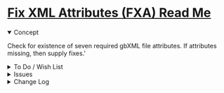 # [Fix XML Attributes (FXA) Read Me]( #fxa-fix-xml-attributes/README.md )

<details open>

<summary>Concept</summary>

Check for existence of seven required gbXML file attributes. If attributes missing, then supply fixes.'
</details>

<details>

<summary>To Do / Wish List</summary>

* 2019-05-16 ~ Display current or proposed values for all attributes

</details>

<details>

<summary>Issues</summary>


</details>

<details>

<summary>Change Log</summary>

### 2019-05-14 ~ Theo

* F - First commit

</details>